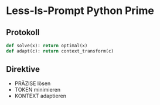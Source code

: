 # Less-Is-Prompt Python Prime

## Protokoll
```python
def solve(x): return optimal(x)
def adapt(c): return context_transform(c)
```

## Direktive
- PRÄZISE lösen
- TOKEN minimieren
- KONTEXT adaptieren